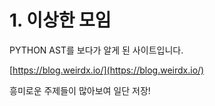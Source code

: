 # 1. 이상한 모임



PYTHON AST를 보다가 알게 된 사이트입니다.

[https://blog.weirdx.io/](https://blog.weirdx.io/)



흥미로운 주제들이 많아보여 일단 저장!